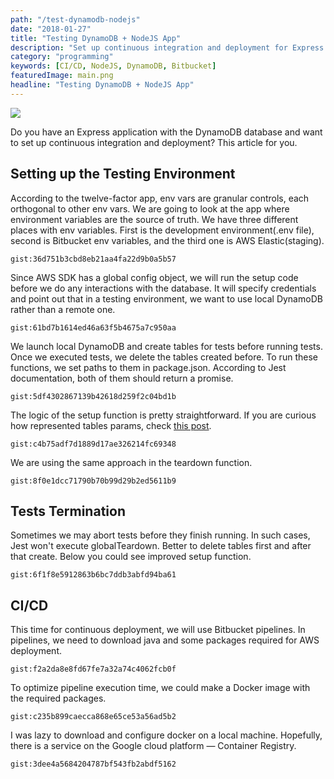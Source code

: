 ```yaml
---
path: "/test-dynamodb-nodejs"
date: "2018-01-27"
title: "Testing DynamoDB + NodeJS App"
description: "Set up continuous integration and deployment for Express application with the DynamoDB database."
category: "programming"
keywords: [CI/CD, NodeJS, DynamoDB, Bitbucket]
featuredImage: main.png
headline: "Testing DynamoDB + NodeJS App"
---
```


![](/main.png)

Do you have an Express application with the DynamoDB database and want to set up continuous integration and deployment? This article for you.

## Setting up the Testing Environment

According to the twelve-factor app, env vars are granular controls, each orthogonal to other env vars. We are going to look at the app where environment variables are the source of truth. We have three different places with env variables. First is the development environment(.env file), second is Bitbucket env variables, and the third one is AWS Elastic(staging).

`gist:36d751b3cbd8eb21aa4fa22d9b0a5b57`

Since AWS SDK has a global config object, we will run the setup code before we do any interactions with the database. It will specify credentials and point out that in a testing environment, we want to use local DynamoDB rather than a remote one.

`gist:61bd7b1614ed46a63f5b4675a7c950aa`

We launch local DynamoDB and create tables for tests before running tests. Once we executed tests, we delete the tables created before. To run these functions, we set paths to them in package.json. According to Jest documentation, both of them should return a promise.

`gist:5df4302867139b42618d259f2c04bd1b`

The logic of the setup function is pretty straightforward. If you are curious how represented tables params, check [this post](/blog/migrations-in-dynamodb).

`gist:c4b75adf7d1889d17ae326214fc69348`

We are using the same approach in the teardown function.

`gist:8f0e1dcc71790b70b99d29b2ed5611b9`

## Tests Termination

Sometimes we may abort tests before they finish running. In such cases, Jest won't execute globalTeardown. Better to delete tables first and after that create. Below you could see improved setup function.

`gist:6f1f8e5912863b6bc7ddb3abfd94ba61`

## CI/CD

This time for continuous deployment, we will use Bitbucket pipelines. In pipelines, we need to download java and some packages required for AWS deployment.

`gist:f2a2da8e8fd67fe7a32a74c4062fcb0f`

To optimize pipeline execution time, we could make a Docker image with the required packages.

`gist:c235b899caecca868e65ce53a56ad5b2`

I was lazy to download and configure docker on a local machine. Hopefully, there is a service on the Google cloud platform — Container Registry.

`gist:3dee4a5684204787bf543fb2abdf5162`